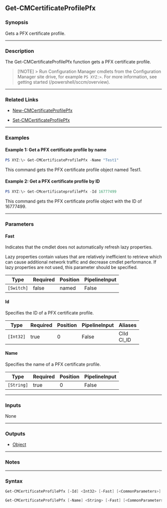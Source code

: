 Get-CMCertificateProfilePfx
---------------------------




### Synopsis
Gets a PFX certificate profile.



---


### Description

The Get-CMCertificateProfilePfx function gets a PFX certificate profile.



> [!NOTE] > Run Configuration Manager cmdlets from the Configuration Manager site drive, for example `PS XYZ:>`. For more information, see getting started (/powershell/sccm/overview).



---


### Related Links
* [New-CMCertificateProfilePfx](New-CMCertificateProfilePfx)



* [Set-CMCertificateProfilePfx](Set-CMCertificateProfilePfx)





---


### Examples
#### Example 1: Get a PFX certificate profile by name
```PowerShell
PS XYZ:\> Get-CMCertificateProfilePfx -Name "Test1"
```
This command gets the PFX certificate profile object named Test1.
#### Example 2: Get a PFX certificate profile by ID
```PowerShell
PS XYZ:\> Get-CMcertificateprofilePfx -Id 16777499
```
This command gets the PFX certificate profile object with the ID of 16777499.


---


### Parameters
#### **Fast**

Indicates that the cmdlet does not automatically refresh lazy properties.


Lazy properties contain values that are relatively inefficient to retrieve which can cause additional network traffic and decrease cmdlet performance. If lazy properties are not used, this parameter should be specified.






|Type      |Required|Position|PipelineInput|
|----------|--------|--------|-------------|
|`[Switch]`|false   |named   |False        |



#### **Id**

Specifies the ID of a PFX certificate profile.






|Type     |Required|Position|PipelineInput|Aliases       |
|---------|--------|--------|-------------|--------------|
|`[Int32]`|true    |0       |False        |CIId<br/>CI_ID|



#### **Name**

Specifies the name of a PFX certificate profile.






|Type      |Required|Position|PipelineInput|
|----------|--------|--------|-------------|
|`[String]`|true    |0       |False        |





---


### Inputs
None





---


### Outputs
* [Object](https://learn.microsoft.com/en-us/dotnet/api/System.Object)






---


### Notes




---


### Syntax
```PowerShell
Get-CMCertificateProfilePfx [-Id] <Int32> [-Fast] [<CommonParameters>]
```
```PowerShell
Get-CMCertificateProfilePfx [-Name] <String> [-Fast] [<CommonParameters>]
```
